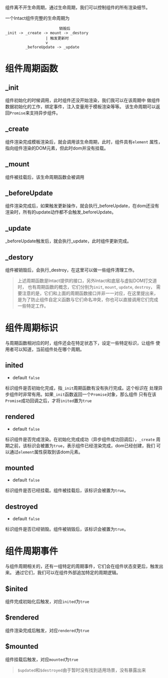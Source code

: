 组件离不开生命周期，通过生命周期，我们可以控制组件的所有渲染细节。

一个Intact组件完整的生命周期为

```
                        销毁后
_init -> _create -> mount -> _destory
                  | 触发更新时 
                  v
         _beforeUpdate -> _update
```

# 组件周期函数

## _init

组件初始化的时候调用，此时组件还没开始渲染，我们我可以在该周期中
做组件数据初始化的工作，绑定事件，注入变量用于模板渲染等等。
该生命周期可以返回`Promise`来支持异步组件。

## _create

组件渲染完成模板渲染后，就会调用该生命周期，此时，组件具有`element`
属性，指向组件渲染的DOM元素，但此时dom并没有挂载。

## _mount

组件被挂载后，该生命周期函数会被调用

## _beforeUpdate

组件渲染完成后，如果触发更新操作，就会执行_beforeUpdate，在dom还没有
渲染时，所有的update动作都不会触发_beforeUpdate。

## _update

_beforeUpdate触发后，就会执行_update，此时组件更新完成。

## _destory

组件被销毁后，会执行_destroy，在这里可以做一些组件清理工作。

> 上述周期函数是Intact提供的接口，另外Intact和底层与虚拟DOM打交道时，
> 也有周期函数的概念，它们分别为`init`, `mount`, `update`, `destroy`，
> 需要注意的是，它们和上面的周期函数接口并非一一对应，在这里提出来，
> 是为了防止组件自定义函数与它们命名冲突，你也可以直接调用它们完成
> 一些特定工作。

# 组件周期标识 

与周期函数相对应的时，组件还会在特定状态下，设定一些特定标识，让组件
使用者可以知道，当前组件处在哪个周期。

## inited

* default `false`

标识组件是否初始化完成，指`_init`周期函数有没有执行完成。这个标识在
处理异步组件时非常有用。如果`_init`函数返回一个`Promise`对象，那么组件
只有在该`Promise`成功回调之后，才将`inited`置为`true`

## rendered

* default `false`

标识组件是否完成渲染。在初始化完成成功（异步组件成功回调后），`_create`
周期之前，该标识会被置为`true`，表示组件已经渲染完成，dom已经创建，我们
可以通过`element`属性获取到该dom元素。

## mounted

* default `false`

标识组件是否已经挂载。组件被挂载后，该标识会被置为`true`。

## destroyed

* default `false`

标识组件是否已经销毁。组件被销毁后，该标识会被置为`true`。

# 组件周期事件

与组件周期相关的，还有一组特定的周期事件，它们会在组件状态变更后，触发出来。
通过它们，我们可以在组件外部追加特定的周期逻辑。

## $inited

组件完成初始化后触发，对应`inited`为`true`

## $rendered

组件渲染完成后触发，对应`rendered`为`true`

## $mounted

组件挂载后触发，对应`mounted`为`true`

> `$updated`和`$destroyed`由于暂时没有找到适用场景，没有暴露出来
